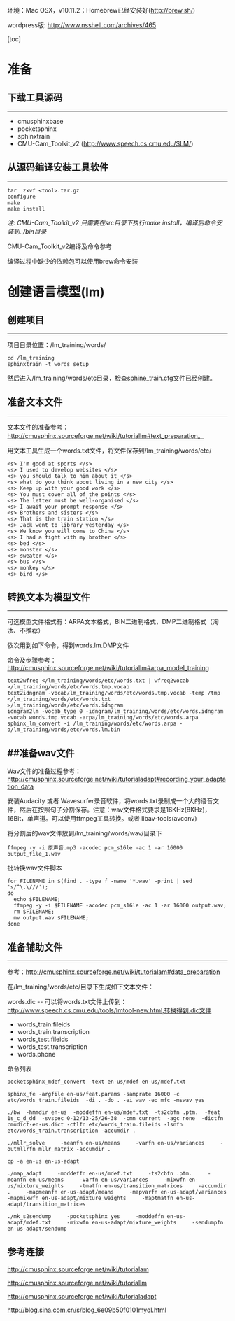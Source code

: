 环境：Mac OSX，v10.11.2；Homebrew已经安装好(http://brew.sh/)

wordpress版: http://www.nsshell.com/archives/465

[toc]
# 准备

## 下载工具源码
---
* cmusphinxbase
* pocketsphinx
* sphinxtrain
* CMU-Cam_Toolkit_v2 (http://www.speech.cs.cmu.edu/SLM/)

## 从源码编译安装工具软件
---

    tar  zxvf <tool>.tar.gz 
    configure
    make
    make install

*注: CMU-Cam_Toolkit_v2 只需要在src目录下执行make install，编译后命令安装到../bin目录*

CMU-Cam_Toolkit_v2编译及命令参考

编译过程中缺少的依赖包可以使用brew命令安装


# 创建语言模型(lm)
## 创建项目
---
项目目录位置：/lm_training/words/

    cd /lm_training
    sphinxtrain -t words setup
    
然后进入/lm_training/words/etc目录，检查sphine_train.cfg文件已经创建。

## 准备文本文件
---
文本文件的准备参考： http://cmusphinx.sourceforge.net/wiki/tutoriallm#text_preparation。

用文本工具生成一个words.txt文件，将文件保存到/lm_training/words/etc/

    <s> I'm good at sports </s>
    <s> I used to develop websites </s>
    <s> you should talk to him about it </s>
    <s> what do you think about living in a new city </s>
    <s> Keep up with your good work </s>
    <s> You must cover all of the points </s>
    <s> The letter must be well-organised </s>
    <s> I await your prompt response </s>
    <s> Brothers and sisters </s>
    <s> That is the train station </s>
    <s> Jack went to library yesterday </s>
    <s> We know you will come to China </s>
    <s> I had a fight with my brother </s>
    <s> bed </s>
    <s> monster </s>
    <s> sweater </s>
    <s> bus </s>
    <s> monkey </s>
    <s> bird </s>

## 转换文本为模型文件
---
可选模型文件格式有：ARPA文本格式，BIN二进制格式，DMP二进制格式（淘汰、不推荐）

依次用到如下命令，得到words.lm.DMP文件

命令及步骤参考：http://cmusphinx.sourceforge.net/wiki/tutoriallm#arpa_model_training

    text2wfreq </lm_training/words/etc/words.txt | wfreq2vocab >/lm_training/words/etc/words.tmp.vocab
    text2idngram -vocab/lm_training/words/etc/words.tmp.vocab -temp /tmp </lm_training/words/etc/words.txt  >/lm_training/words/etc/words.idngram
    idngram2lm -vocab_type 0 -idngram/lm_training/words/etc/words.idngram -vocab words.tmp.vocab -arpa/lm_training/words/etc/words.arpa
    sphinx_lm_convert -i /lm_training/words/etc/words.arpa -o/lm_training/words/etc/words.lm.bin

##准备wav文件
---
Wav文件的准备过程参考： http://cmusphinx.sourceforge.net/wiki/tutorialadapt#recording_your_adaptation_data

安装Audacity 或者 Wavesurfer录音软件，将words.txt录制成一个大的语音文件，然后在按照句子分割保存。注意：wav文件格式要求是16KHz(8KHz)，16Bit，单声道。可以使用ffmpeg工具转换。或者 libav-tools(avconv)

将分割后的wav文件放到/lm_training/words/wav/目录下

    ffmpeg -y -i 原声音.mp3 -acodec pcm_s16le -ac 1 -ar 16000 output_file_1.wav

批转换wav文件脚本

    for FILENAME in $(find . -type f -name '*.wav' -print | sed 's/^\.\///'); 
    do 
      echo $FILENAME;
      ffmpeg -y -i $FILENAME -acodec pcm_s16le -ac 1 -ar 16000 output.wav; 
      rm $FILENAME; 
      mv output.wav $FILENAME; 
    done

## 准备辅助文件
---
参考：http://cmusphinx.sourceforge.net/wiki/tutorialam#data_preparation

在/lm_training/words/etc/目录下生成如下文本文件：

words.dic -- 可以将words.txt文件上传到：http://www.speech.cs.cmu.edu/tools/lmtool-new.html,转换得到.dic文件
 * words_train.fileids
 * words_train.transcription
 * words_test.fileids
 * words_test.transcription 
 * words.phone
 
命令列表

    pocketsphinx_mdef_convert -text en-us/mdef en-us/mdef.txt

    sphinx_fe -argfile en-us/feat.params -samprate 16000 -c etc/words_train.fileids  -di . -do . -ei wav -eo mfc -mswav yes

    ./bw  -hmmdir en-us  -moddeffn en-us/mdef.txt  -ts2cbfn .ptm.  -feat 1s_c_d_dd  -svspec 0-12/13-25/26-38  -cmn current  -agc none  -dictfn cmudict-en-us.dict -ctlfn etc/words_train.fileids -lsnfn etc/words_train.transcription -accumdir .

    ./mllr_solve     -meanfn en-us/means     -varfn en-us/variances     -outmllrfn mllr_matrix -accumdir .
    
    cp -a en-us en-us-adapt
    
    ./map_adapt     -moddeffn en-us/mdef.txt     -ts2cbfn .ptm.     -meanfn en-us/means     -varfn en-us/variances     -mixwfn en-us/mixture_weights     -tmatfn en-us/transition_matrices     -accumdir .     -mapmeanfn en-us-adapt/means     -mapvarfn en-us-adapt/variances     -mapmixwfn en-us-adapt/mixture_weights     -maptmatfn en-us-adapt/transition_matrices
    
    ./mk_s2sendump     -pocketsphinx yes     -moddeffn en-us-adapt/mdef.txt     -mixwfn en-us-adapt/mixture_weights     -sendumpfn en-us-adapt/sendump

参考连接
---
http://cmusphinx.sourceforge.net/wiki/tutorialam

http://cmusphinx.sourceforge.net/wiki/tutoriallm

http://cmusphinx.sourceforge.net/wiki/tutorialadapt

http://blog.sina.com.cn/s/blog_6e09b50f0101myql.html

